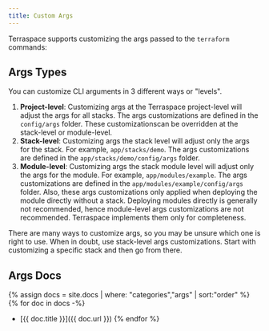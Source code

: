 ```yaml
---
title: Custom Args
---
```


Terraspace supports customizing the args passed to the `terraform` commands:

## Args Types

You can customize CLI arguments in 3 different ways or "levels".

1. **Project-level**: Customizing args at the Terraspace project-level will adjust the args for all stacks. The args customizations are defined in the `config/args` folder. These customizationscan be overridden at the stack-level or module-level.
2. **Stack-level**: Customizing args the stack level will adjust only the args for the stack. For example, `app/stacks/demo`. The args customizations are defined in the `app/stacks/demo/config/args` folder.
3. **Module-level**: Customizing args the stack module level will adjust only the args for the module. For example, `app/modules/example`. The args customizations are defined in the `app/modules/example/config/args` folder. Also, these args customizations only applied when deploying the module directly without a stack. Deploying modules directly is generally not recommended, hence module-level args customizations are not recommended. Terraspace implements them only for completeness.

There are many ways to customize args, so you may be unsure which one is right to use.  When in doubt, use stack-level args customizations.  Start with customizing a specific stack and then go from there.

## Args Docs

{% assign docs = site.docs | where: "categories","args" | sort:"order" %}
{% for doc in docs -%}
* [{{ doc.title }}]({{ doc.url }})
{% endfor %}
